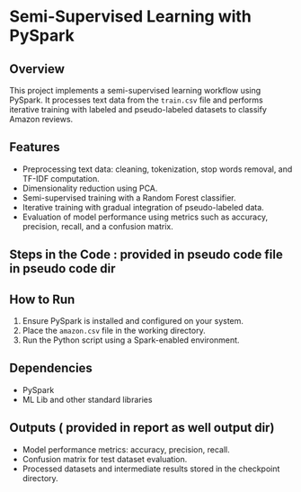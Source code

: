 
# Semi-Supervised Learning with PySpark

## Overview
This project implements a semi-supervised learning workflow using PySpark. It processes text data from the `train.csv` file and performs iterative training with labeled and pseudo-labeled datasets to classify Amazon reviews.

## Features
- Preprocessing text data: cleaning, tokenization, stop words removal, and TF-IDF computation.
- Dimensionality reduction using PCA.
- Semi-supervised training with a Random Forest classifier.
- Iterative training with gradual integration of pseudo-labeled data.
- Evaluation of model performance using metrics such as accuracy, precision, recall, and a confusion matrix.

## Steps in the Code : provided in pseudo code file in pseudo code dir

## How to Run
1. Ensure PySpark is installed and configured on your system.
2. Place the `amazon.csv` file in the working directory.
3. Run the Python script using a Spark-enabled environment.

## Dependencies
- PySpark
- ML Lib and other standard libraries

## Outputs ( provided in report as well output dir)
- Model performance metrics: accuracy, precision, recall.
- Confusion matrix for test dataset evaluation.
- Processed datasets and intermediate results stored in the checkpoint directory.


